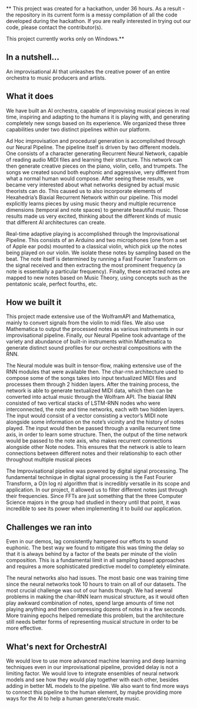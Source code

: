 ** This project was created for a hackathon, under 36 hours. As a result - the repository in its current form is a messy compilation of all the code developed during the hackathon. If you are really interested in trying out our code, please contact the contributor(s).

This project currently works only on Windows.**

## In a nutshell...
An improvisational AI that unleashes the creative power of an entire orchestra to music producers and artists.

## What it does

We have built an AI orchestra, capable of improvising musical pieces in real time, inspiring and adapting to the humans it is playing with, and generating completely new songs based on its experience. We organized these three capabilities under two distinct pipelines within our platform.

Ad Hoc improvisation and procedural generation is accomplished through our Neural Pipeline. The pipeline itself is driven by two different models. One consists of a character generating Recurrent Neural Network, capable of reading audio MIDI files and learning their structure. This network can then generate creative pieces on the piano, violin, cello, and trumpets. The songs we created sound both euphonic and aggressive, very different from what a normal human would compose. After seeing these results, we became very interested about what networks designed by actual music theorists can do. This caused us to also incorporate elements of Hexahedria’s Biaxial Recurrent Network within our pipeline. This model explicitly learns pieces by using music theory and multiple recurrence dimensions (temporal and note spaces) to generate beautiful music. Those results made us very excited, thinking about the different kinds of music that different AI architectures can create.

Real-time adaptive playing is accomplished through the Improvisational Pipeline. This consists of an Arduino and two microphones (one from a set of Apple ear pods) mounted to a classical violin, which pick up the notes being played on our violin. We isolate these notes by sampling based on the beat. The note itself is determined by running a Fast Fourier Transform on the signal received and then extracting the most prominent frequency (a note is essentially a particular frequency). Finally, these extracted notes are mapped to new notes based on Music Theory, using concepts such as the pentatonic scale, perfect fourths, etc.

## How we built it

This project made extensive use of the WolframAPI and Mathematica, mainly to convert signals from the violin to midi files. We also use Mathematica to output the processed notes as various instruments in our improvisational pipeline. Finally, our Neural Pipeline took advantage of the variety and abundance of built-in instruments within Mathematica to generate distinct sound profiles for our orchestral compositions with the RNN.

The Neural module was built in tensor-flow, making extensive use of the RNN modules that were available then. The char-rnn architecture used to compose some of the songs takes into input textualized MIDI files and processes them through 2 hidden layers. After the training process, the network is able to generate textualized MIDI data, which then can be converted into actual music through the Wolfram API. The biaxial RNN consisted of two vertical stacks of LSTM-RNN nodes who were interconnected, the note and time networks, each with two hidden layers. The input would consist of a vector consisting a vector’s MIDI note alongside some information on the note’s vicinity and the history of notes played. The input would then be passed through a vanilla recurrent time axis, in order to learn some structure. Then, the output of the time network would be passed to the note axis, who makes recurrent connections alongside other Note nodes. This ensures that the network is able to learn connections between different notes and their relationship to each other throughout multiple musical pieces

The Improvisational pipeline was powered by digital signal processing. The fundamental technique in digital signal processing is the Fast Fourier Transform, a O(n log n) algorithm that is incredibly versatile in its scope and application. In our project, it allowed us to filter different notes just through their frequencies. Since FFTs are just something that the three Computer Science majors in the group had studied in theory until that point, it was incredible to see its power when implementing it to build our application.

## Challenges we ran into

Even in our demos, lag consistently hampered our efforts to sound euphonic. The best way we found to mitigate this was timing the delay so that it is always behind by a factor of the beats per minute of the violin composition. This is a fundamental limit in all sampling based approaches and requires a more sophisticated predictive model to completely eliminate.

The neural networks also had issues. The most basic one was training time since the neural networks took 10 hours to train on all of our datasets. The most crucial challenge was out of our hands though. We had several problems in making the char-RNN learn musical structure, as it would often play awkward combination of notes, spend large amounts of time not playing anything and then compressing dozens of notes in a few seconds. More training epochs helped remediate this problem, but the architecture still needs better forms of representing musical structure in order to be more effective.


## What's next for OrchestrAI

We would love to use more advanced machine learning and deep learning techniques even in our improvisational pipeline, provided delay is not a limiting factor. We would love to integrate ensembles of neural network models and see how they would play together with each other, besides adding in better ML models to the pipeline. We also want to find more ways to connect this pipeline to the human element, by maybe providing more ways for the AI to help a human generate/create music.
